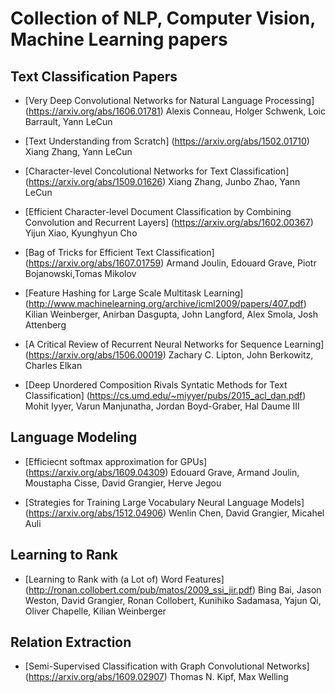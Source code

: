 # Collection of NLP, Computer Vision, Machine Learning papers

## Text Classification Papers

* [Very  Deep Convolutional Networks for Natural Language Processing] (https://arxiv.org/abs/1606.01781)
Alexis Conneau, Holger Schwenk, Loic Barrault, Yann LeCun

* [Text Understanding from Scratch] (https://arxiv.org/abs/1502.01710)
Xiang Zhang, Yann LeCun

* [Character-level Concolutional Networks for Text Classification] (https://arxiv.org/abs/1509.01626)
Xiang Zhang, Junbo Zhao, Yann LeCun


* [Efficient Character-level Document Classification by Combining Convolution and Recurrent Layers] (https://arxiv.org/abs/1602.00367)
Yijun Xiao, Kyunghyun Cho


* [Bag of Tricks for Efficient Text Classification] (https://arxiv.org/abs/1607.01759)
Armand Joulin, Edouard Grave, Piotr Bojanowski,Tomas Mikolov

* [Feature Hashing for Large Scale Multitask Learning] (http://www.machinelearning.org/archive/icml2009/papers/407.pdf)
Kilian Weinberger, Anirban Dasgupta, John Langford, Alex Smola, Josh Attenberg

* [A Critical Review of Recurrent Neural Networks for Sequence Learning] (https://arxiv.org/abs/1506.00019)
Zachary C. Lipton, John Berkowitz, Charles Elkan


* [Deep Unordered Composition Rivals Syntatic Methods for Text Classification] (https://cs.umd.edu/~miyyer/pubs/2015_acl_dan.pdf)
Mohit Iyyer, Varun Manjunatha, Jordan Boyd-Graber, Hal Daume III


## Language Modeling

* [Efficiecnt softmax approximation for GPUs] (https://arxiv.org/abs/1609.04309)
Edouard Grave, Armand Joulin, Moustapha Cisse, David Grangier, Herve Jegou

* [Strategies for Training Large Vocabulary Neural Language Models] (https://arxiv.org/abs/1512.04906)
Wenlin Chen, David Grangier, Micahel Auli


## Learning to Rank

* [Learning to Rank with (a Lot of) Word Features] (http://ronan.collobert.com/pub/matos/2009_ssi_jir.pdf)
Bing Bai, Jason Weston, David Grangier, Ronan Collobert, Kunihiko Sadamasa, Yajun Qi,
Oliver Chapelle, Kilian Weinberger


## Relation Extraction

* [Semi-Supervised Classification with Graph Convolutional Networks] (https://arxiv.org/abs/1609.02907)
Thomas N. Kipf, Max Welling


